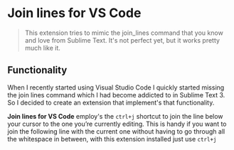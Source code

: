 # Join lines for VS Code

> This extension tries to mimic the join_lines command that you know and love from Sublime Text. It's not perfect yet, but it works pretty much like it.

## Functionality

When I recently started using Visual Studio Code I quickly started missing the join lines command which I had become addicted to in Sublime Text 3.
So I decided to create an extension that implement's that functionality.

**Join lines for VS Code** employ's the `ctrl+j` shortcut to join the line below your cursor to the one you’re currently editing.
This is handy if you want to join the following line with the current one without having to go through all the whitespace in between, with this extension installed just use `ctrl+j`
